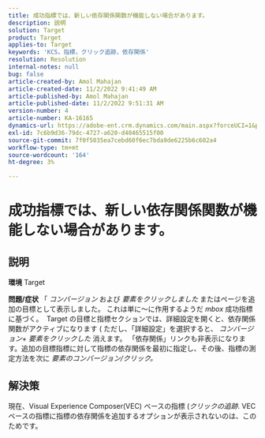 ```yaml
---
title: 成功指標では、新しい依存関係関数が機能しない場合があります。
description: 説明
solution: Target
product: Target
applies-to: Target
keywords: 'KCS，指標，クリック追跡，依存関係'
resolution: Resolution
internal-notes: null
bug: false
article-created-by: Amol Mahajan
article-created-date: 11/2/2022 9:41:49 AM
article-published-by: Amol Mahajan
article-published-date: 11/2/2022 9:51:31 AM
version-number: 4
article-number: KA-16165
dynamics-url: https://adobe-ent.crm.dynamics.com/main.aspx?forceUCI=1&pagetype=entityrecord&etn=knowledgearticle&id=cc51a58e-925a-ed11-9561-6045bd006a22
exl-id: 7c6b9d36-79dc-4727-a620-d40465515f00
source-git-commit: 7f0f5035ea7cebd60f6ec7bda9de6225b6c602a4
workflow-type: tm+mt
source-wordcount: '164'
ht-degree: 3%

---
```


# 成功指標では、新しい依存関係関数が機能しない場合があります。

## 説明

<b>環境</b>
Target


<b>問題/症状</b>
「 *コンバージョン* および *要素をクリックしました* またはページを追加の目標として表示しました。 これは単に～に作用するようだ *mbox* 成功指標に基づく。 
Target の目標と指標セクションでは、詳細設定を開くと、依存関係関数がアクティブになります ( ただし、「詳細設定」を選択すると、 *コンバージョン*+ *要素をクリックした* 消えます。 「依存関係」リンクも非表示になります。追加の目標指標に対して指標の依存関係を最初に指定し、その後、指標の測定方法を次に *要素のコンバージョン/クリック。*


## 解決策


現在、Visual Experience Composer(VEC) ベースの指標 (*クリックの追跡*. VEC ベースの指標に指標の依存関係を追加するオプションが表示されないのは、このためです。
